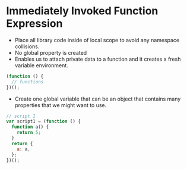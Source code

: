 # Immediately Invoked Function Expression

- Place all library code inside of local scope to avoid any namespace collisions.
- No global property is created
- Enables us to attach private data to a function and it creates a fresh variable environment.

```jsx
(function () {
  // functions
})();
```

- Create one global variable that can be an object that contains many properties that we might want to use.

```jsx
// script 1
var script1 = (function () {
  function a() {
    return 5;
  }
  return {
    a: a,
  };
})();
```
